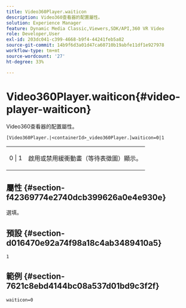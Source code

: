 ```yaml
---
title: Video360Player.waiticon
description: Video360查看器的配置屬性。
solution: Experience Manager
feature: Dynamic Media Classic,Viewers,SDK/API,360 VR Video
role: Developer,User
exl-id: 203dc041-c399-4668-b9f4-44241feb5a82
source-git-commit: 14b9f6d3a01d47ca60710b19abfe11df1e927978
workflow-type: tm+mt
source-wordcount: '27'
ht-degree: 33%

---
```


# Video360Player.waiticon{#video-player-waiticon}

Video360查看器的配置屬性。

`[Video360Player.|<containerId>_video360Player.]waiticon=0|1`

<table id="table_C616483932C2482CA9794DDD7313FD7C"> 
 <tbody> 
  <tr> 
   <td colname="col1"> <p> <span class="codeph"> 0 | 1</span> </p> </td> 
   <td colname="col2"> <p> 啟用或禁用緩衝動畫（等待表徵圖）顯示。 </p> </td> 
  </tr> 
 </tbody> 
</table>

## 屬性 {#section-f42369774e2740dcb399626a0e4e930e}

選填。

## 預設 {#section-d016470e92a74f98a18c4ab3489410a5}

`1`

## 範例 {#section-7621c8ebd4144bc08a537d01bd9c3f2f}

```
waiticon=0
```
